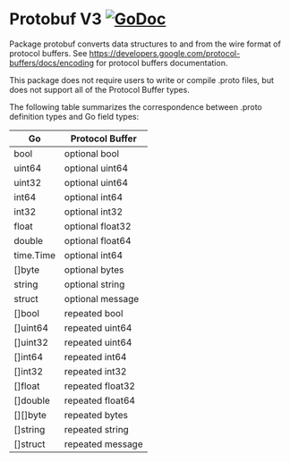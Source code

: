 # Protobuf V3 [![GoDoc](https://godoc.org/github.com/mars9/protobuf?status.svg)](https://godoc.org/github.com/mars9/protobuf)

Package protobuf converts data structures to and from the wire format
of protocol buffers. See
https://developers.google.com/protocol-buffers/docs/encoding for
protocol buffers documentation.

This package does not require users to write or compile .proto files,
but does not support all of the Protocol Buffer types.

The following table summarizes the correspondence between .proto
definition types and Go field types:

Go          | Protocol Buffer
----------- | -------------
bool        | optional bool
uint64      | optional uint64
uint32      | optional uint64
int64       | optional int64
int32       | optional int32
float       | optional float32
double      | optional float64
time.Time   | optional int64
[]byte      | optional bytes
string      | optional string
struct      | optional message
[]bool      | repeated bool
[]uint64    | repeated uint64
[]uint32    | repeated uint64
[]int64     | repeated int64
[]int32     | repeated int32
[]float     | repeated float32
[]double    | repeated float64
[][]byte    | repeated bytes
[]string    | repeated string
[]struct    | repeated message


